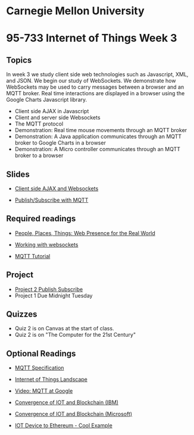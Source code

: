 # Carnegie Mellon University

# 95-733 Internet of Things Week 3

## Topics

In week 3 we study client side web technologies such as Javascript, XML, and JSON.
We begin our study of WebSockets. We demonstrate how WebSockets may be used to carry messages
between a browser and an MQTT broker. Real time interactions are displayed in a browser using the Google Charts Javascript library.

+ Client side AJAX in Javascript
+ Client and server side Websockets
+ The MQTT protocol
+ Demonstration: Real time mouse movements through an MQTT broker
+ Demonstration: A Java application communicates through an MQTT broker to Google Charts in a browser
+ Demonstration: A Micro controller communicates through an MQTT broker to a browser


## Slides


+ [Client side AJAX and Websockets](https://www.andrew.cmu.edu/user/mm6/95-733/PowerPoint/03_AJAXJavascriptWebsocket.pdf)

+ [Publish/Subscribe with MQTT](https://www.andrew.cmu.edu/user/mm6/95-733/PowerPoint/03_MQTT.pdf)


## Required readings

+ [People, Places, Things: Web Presence for the Real World](http://www.hpl.hp.com/techreports/2001/HPL-2001-279.pdf)

+ [Working with websockets](http://www.byteslounge.com/tutorials/java-ee-html5-websockets-encoder-and-decoder-example)

+ [MQTT Tutorial](http://www.hivemq.com/mqtt-essentials/)


## Project
+ [Project 2 Publish Subscribe](../projects/project2/Project2.md)
+ Project 1 Due Midnight Tuesday

## Quizzes

+ Quiz 2 is on Canvas at the start of class.
+ Quiz 2 is on "The Computer for the 21st Century"

## Optional Readings

+ [MQTT Specification](http://public.dhe.ibm.com/software/dw/webservices/ws-mqtt/MQTT_V3.1_Protocol_Specific.pdf)

+ [Internet of Things Landscape](http://mattturck.com/wp-content/uploads/2016/03/Internet-of-Things-2016.png)

+ [Video: MQTT at Google](https://www.youtube.com/watch?v=7kcDL5BDe0s)

+ [Convergence of IOT and Blockchain (IBM)](https://www.ibm.com/internet-of-things/trending/blockchain)

+ [Convergence of IOT and Blockchain (Microsoft)](https://azure.microsoft.com/en-us/solutions/blockchain/)

+ [IOT Device to Ethereum - Cool Example](https://hackaday.com/2017/11/09/iot-with-the-ethereum-blockchain/)
